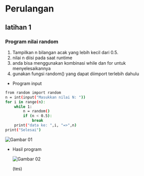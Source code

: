 # Perulangan
## latihan 1
### Program nilai random
1. Tampilkan n bilangan acak yang lebih kecil dari 0.5.
2. nilai n diisi pada saat runtime
3. anda bisa menggunakan kombinasi while dan for untuk menyelesaikannya
4. gunakan fungsi random() yang dapat diimport terlebih dahulu
- Program input<p>
```bash
from random import random
n = int(input("Masukkan nilai N: "))
for i in range(n):
    while 1:
        n = random()
        if (n < 0.5):
            break
    print("data ke: ",i, "=>",n)
print("Selesai")
````
![Gambar 01](Image/NilaiRandom.PNG)<P>
- Hasil program<p>
![Gambar 02](Image/HasilNilaiRandom.PNG)<P>
(tes)